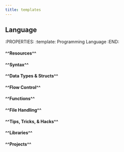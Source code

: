 ```yaml
---
title: templates
---
```


## **Language**
:PROPERTIES:
:template: Programming Language
:END:
#### ^^Resources^^
#### ^^Syntax^^
#### ^^Data Types & Structs^^
#### ^^Flow Control^^
#### ^^Functions^^
#### ^^File Handling^^
#### ^^Tips, Tricks, & Hacks^^
#### ^^Libraries^^
#### ^^Projects^^

